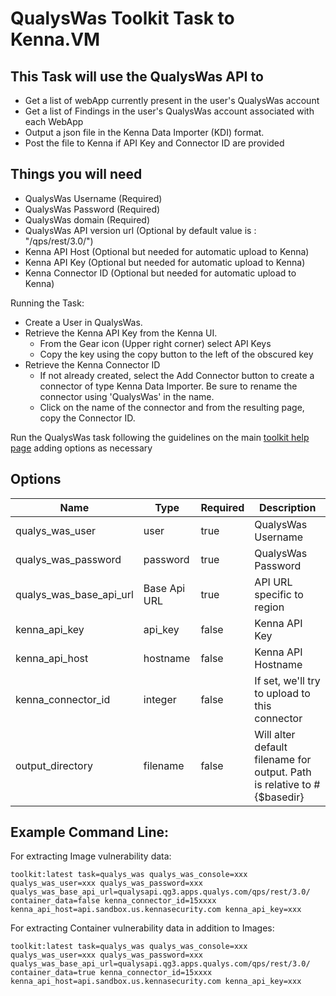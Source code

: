 # QualysWas Toolkit Task to Kenna.VM

## This Task will use the QualysWas API to

- Get a list of webApp currently present in the user's QualysWas account
- Get a list of Findings in the user's QualysWas account associated with each WebApp
- Output a json file in the Kenna Data Importer (KDI) format.
- Post the file to Kenna if API Key and Connector ID are provided

## Things you will need

- QualysWas Username (Required)
- QualysWas Password (Required)
- QualysWas domain (Required)
- QualysWas API version url (Optional by default value is : "/qps/rest/3.0/")
- Kenna API Host (Optional but needed for automatic upload to Kenna)
- Kenna API Key (Optional but needed for automatic upload to Kenna)
- Kenna Connector ID (Optional but needed for automatic upload to Kenna)

Running the Task:

- Create a User in QualysWas.
- Retrieve the Kenna API Key from the Kenna UI.
  - From the Gear icon (Upper right corner) select API Keys
  - Copy the key using the copy button to the left of the obscured key
- Retrieve the Kenna Connector ID
  - If not already created, select the Add Connector button to create a connector of type Kenna Data Importer. Be sure to rename the connector using 'QualysWas' in the name.
  - Click on the name of the connector and from the resulting page, copy the Connector ID.

Run the QualysWas task following the guidelines on the main [toolkit help page](https://github.com/KennaPublicSamples/toolkit#calling-a-specific-task) adding options as necessary

## Options

| Name | Type | Required | Description |
| ---- | ---- | ---- | ---- |
| qualys_was_user |user | true | QualysWas Username |
| qualys_was_password |password | true | QualysWas Password |
| qualys_was_base_api_url | Base Api URL | true | API URL specific to region |
| kenna_api_key | api_key | false | Kenna API Key |
| kenna_api_host | hostname | false | Kenna API Hostname |
| kenna_connector_id | integer | false | If set, we'll try to upload to this connector |
| output_directory | filename | false | Will alter default filename for output. Path is relative to #{$basedir} |


## Example Command Line:

For extracting Image vulnerability data:

    toolkit:latest task=qualys_was qualys_was_console=xxx qualys_was_user=xxx qualys_was_password=xxx
    qualys_was_base_api_url=qualysapi.qg3.apps.qualys.com/qps/rest/3.0/ container_data=false kenna_connector_id=15xxxx kenna_api_host=api.sandbox.us.kennasecurity.com kenna_api_key=xxx

For extracting Container vulnerability data in addition to Images:

    toolkit:latest task=qualys_was qualys_was_console=xxx qualys_was_user=xxx qualys_was_password=xxx qualys_was_base_api_url=qualysapi.qg3.apps.qualys.com/qps/rest/3.0/ container_data=true kenna_connector_id=15xxxx kenna_api_host=api.sandbox.us.kennasecurity.com kenna_api_key=xxx
